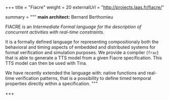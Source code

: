 +++
title = "Fiacre"
weight = 20
externalUrl = "http://projects.laas.fr/fiacre/"

summary = """
__main architect:__ Bernard Berthomieu
 
FIACRE is an _Intermediate Formal language for the description of
concurrent activities with real-time constraints._ 

It is a formally defined language for representing compositionaly both the
behavioral and timing aspects of embedded and distributed systems for formal
verification and simulation purposes. We provide a compiler (`frac`) that is
able to generate a TTS model from a given Fiacre specification. This TTS model
can then be used with Tina. 

We have recently extended the language with: native
functions and real-time verification patterns, that is a possibility to define
timed temporal properties directly within a specification. """ 

+++

